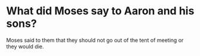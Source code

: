 # What did Moses say to Aaron and his sons?

Moses said to them that they should not go out of the tent of meeting or they would die.
